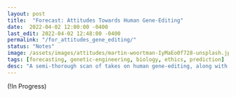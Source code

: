 ```yaml
---
layout: post
title:  "Forecast: Attitudes Towards Human Gene-Editing"
date:  2022-04-02 12:00:00 -0400
last_edit: 2022-04-02 12:48:00 -0400
permalink: "/for_attitudes_gene_editing/"
status: "Notes"
image: /assets/images/attitudes/martin-woortman-IyMaEo0f728-unsplash.jpg
tags: [forecasting, genetic-engineering, biology, ethics, prediction]
desc: "A semi-thorough scan of takes on human gene-editing, along with some forecasting questions to build on emerging trends in the field."
---
```


(!In Progress)

<!-- ## [Table of Contents](#toc)
{:.no_toc}
* TOC
{:toc}

## [Motivation](#motivation)

## Notes

#### *Cover Photo*

The [cover photo](https://unsplash.com/photos/IyMaEo0f728) for this page was likely taken by [Martin Woortman](https://unsplash.com/@martfoto1). I found the photo on [Unsplash](https://unsplash.com/). To my knowledge, my use of this photo is permissible under Unsplash's [license](https://unsplash.com/license): "_Unsplash grants you an irrevocable, nonexclusive, worldwide copyright license to download, copy, modify, distribute, perform, and use photos from Unsplash for free, including for commercial purposes, without permission from or attributing the photographer or Unsplash. This license does not include the right to compile photos from Unsplash to replicate a similar or competing service._"

#### *Footnotes* -->
